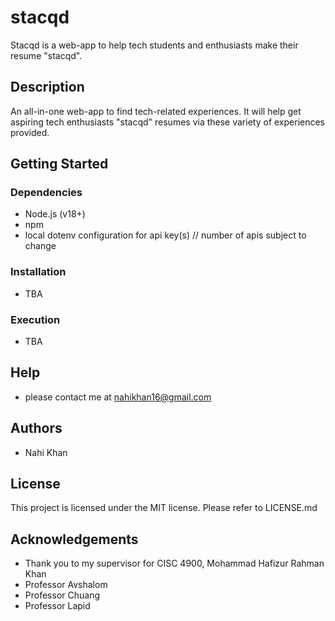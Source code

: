 # stacqd
Stacqd is a web-app to help tech students and enthusiasts make their resume "stacqd".

## Description
An all-in-one web-app to find tech-related experiences. It will help get aspiring tech enthusiasts "stacqd" resumes via these variety of experiences provided.

## Getting Started
### Dependencies
- Node.js (v18+)
- npm
- local dotenv configuration for api key(s) // number of apis subject to change

### Installation
- TBA

### Execution
- TBA

## Help
- please contact me at nahikhan16@gmail.com

## Authors
- Nahi Khan

## License
This project is licensed under the MIT license. Please refer to LICENSE.md

## Acknowledgements
- Thank you to my supervisor for CISC 4900, Mohammad Hafizur Rahman Khan
- Professor Avshalom
- Professor Chuang
- Professor Lapid



